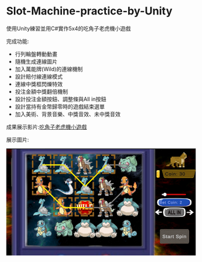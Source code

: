# Slot-Machine-practice-by-Unity
使用Unity練習並用C#實作5x4的吃角子老虎機小遊戲

完成功能:
- 行列輪盤轉動動畫
- 隨機生成連線圖片
- 加入萬能牌(Wild)的連線機制
- 設計賠付線連線模式
- 連線中獎框閃爍特效
- 投注金額中獎翻倍機制
- 設計投注金額按鈕、調整條與All in按鈕
- 設計當持有金幣歸零時的遊戲結束選單
- 加入美術、背景音樂、中獎音效、未中獎音效

成果展示影片:[吃角子老虎機小遊戲](https://youtu.be/t8EOme2sQe4)

展示圖片:

![image](https://github.com/coconpou/-Slot-Machine-practice-by-Unity/blob/main/Example_image/SlotGame1.png?raw=true)
